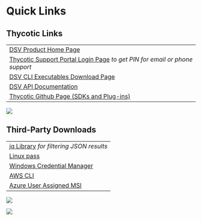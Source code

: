 ﻿[title]: # (Quick Links)
[tags]: # (DevOps Secrets Vault,DSV,)
[priority]: # (1000)

# Quick Links

## Thycotic Links

|                                                                                                                          |
|------------------------------------------------------|
| [DSV Product Home Page](https://thycotic.com/products/devops-secrets-vault-password-management)                          |
| [Thycotic Support Portal Login Page](https://thycotic.force.com/support/s/login/) *to get PIN for email or phone support*|
| [DSV CLI Executables Download Page](https://dsv.thycotic.com/downloads)                                                  |
| [DSV API Documentation](https://dsv.thycotic.com/api)                                                                    |
| [Thycotic Github Page (SDKs and Plug-ins)](https://github.com/thycotic)                                                  |

![](./images/spacer.png)

## Third-Party Downloads

|                                                                                                                                |
|---------------------------------------------------------------------------------------------------|
| [jq Library](https://stedolan.github.io/jq/) *for filtering JSON results*                              |
| [Linux pass](https://www.passwordstore.org/)                            |
| [Windows Credential Manager](https://support.microsoft.com/en-us/help/4026814/windows-accessing-credential-manager)            |
| [AWS CLI](https://aws.amazon.com/cli/)                               |
| [Azure User Assigned MSI](https://docs.microsoft.com/en-us/azure/active-directory/managed-identities-azure-resources/overview) |


![](./images/spacer.png)

![](./images/spacer.png)

